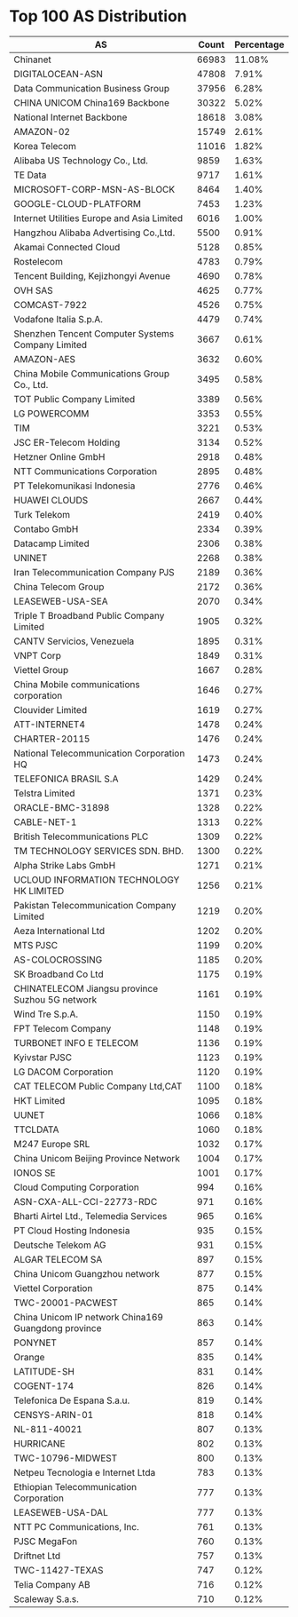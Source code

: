 # Top 100 AS Distribution
| AS | Count | Percentage |
|----|----|----|
| Chinanet | 66983 | 11.08% |
| DIGITALOCEAN-ASN | 47808 | 7.91% |
| Data Communication Business Group | 37956 | 6.28% |
| CHINA UNICOM China169 Backbone | 30322 | 5.02% |
| National Internet Backbone | 18618 | 3.08% |
| AMAZON-02 | 15749 | 2.61% |
| Korea Telecom | 11016 | 1.82% |
| Alibaba US Technology Co., Ltd. | 9859 | 1.63% |
| TE Data | 9717 | 1.61% |
| MICROSOFT-CORP-MSN-AS-BLOCK | 8464 | 1.40% |
| GOOGLE-CLOUD-PLATFORM | 7453 | 1.23% |
| Internet Utilities Europe and Asia Limited | 6016 | 1.00% |
| Hangzhou Alibaba Advertising Co.,Ltd. | 5500 | 0.91% |
| Akamai Connected Cloud | 5128 | 0.85% |
| Rostelecom | 4783 | 0.79% |
| Tencent Building, Kejizhongyi Avenue | 4690 | 0.78% |
| OVH SAS | 4625 | 0.77% |
| COMCAST-7922 | 4526 | 0.75% |
| Vodafone Italia S.p.A. | 4479 | 0.74% |
| Shenzhen Tencent Computer Systems Company Limited | 3667 | 0.61% |
| AMAZON-AES | 3632 | 0.60% |
| China Mobile Communications Group Co., Ltd. | 3495 | 0.58% |
| TOT Public Company Limited | 3389 | 0.56% |
| LG POWERCOMM | 3353 | 0.55% |
| TIM | 3221 | 0.53% |
| JSC ER-Telecom Holding | 3134 | 0.52% |
| Hetzner Online GmbH | 2918 | 0.48% |
| NTT Communications Corporation | 2895 | 0.48% |
| PT Telekomunikasi Indonesia | 2776 | 0.46% |
| HUAWEI CLOUDS | 2667 | 0.44% |
| Turk Telekom | 2419 | 0.40% |
| Contabo GmbH | 2334 | 0.39% |
| Datacamp Limited | 2306 | 0.38% |
| UNINET | 2268 | 0.38% |
| Iran Telecommunication Company PJS | 2189 | 0.36% |
| China Telecom Group | 2172 | 0.36% |
| LEASEWEB-USA-SEA | 2070 | 0.34% |
| Triple T Broadband Public Company Limited | 1905 | 0.32% |
| CANTV Servicios, Venezuela | 1895 | 0.31% |
| VNPT Corp | 1849 | 0.31% |
| Viettel Group | 1667 | 0.28% |
| China Mobile communications corporation | 1646 | 0.27% |
| Clouvider Limited | 1619 | 0.27% |
| ATT-INTERNET4 | 1478 | 0.24% |
| CHARTER-20115 | 1476 | 0.24% |
| National Telecommunication Corporation HQ | 1473 | 0.24% |
| TELEFONICA BRASIL S.A | 1429 | 0.24% |
| Telstra Limited | 1371 | 0.23% |
| ORACLE-BMC-31898 | 1328 | 0.22% |
| CABLE-NET-1 | 1313 | 0.22% |
| British Telecommunications PLC | 1309 | 0.22% |
| TM TECHNOLOGY SERVICES SDN. BHD. | 1300 | 0.22% |
| Alpha Strike Labs GmbH | 1271 | 0.21% |
| UCLOUD INFORMATION TECHNOLOGY HK LIMITED | 1256 | 0.21% |
| Pakistan Telecommunication Company Limited | 1219 | 0.20% |
| Aeza International Ltd | 1202 | 0.20% |
| MTS PJSC | 1199 | 0.20% |
| AS-COLOCROSSING | 1185 | 0.20% |
| SK Broadband Co Ltd | 1175 | 0.19% |
| CHINATELECOM Jiangsu province Suzhou 5G network | 1161 | 0.19% |
| Wind Tre S.p.A. | 1150 | 0.19% |
| FPT Telecom Company | 1148 | 0.19% |
| TURBONET INFO E TELECOM | 1136 | 0.19% |
| Kyivstar PJSC | 1123 | 0.19% |
| LG DACOM Corporation | 1120 | 0.19% |
| CAT TELECOM Public Company Ltd,CAT | 1100 | 0.18% |
| HKT Limited | 1095 | 0.18% |
| UUNET | 1066 | 0.18% |
| TTCLDATA | 1060 | 0.18% |
| M247 Europe SRL | 1032 | 0.17% |
| China Unicom Beijing Province Network | 1004 | 0.17% |
| IONOS SE | 1001 | 0.17% |
| Cloud Computing Corporation | 994 | 0.16% |
| ASN-CXA-ALL-CCI-22773-RDC | 971 | 0.16% |
| Bharti Airtel Ltd., Telemedia Services | 965 | 0.16% |
| PT Cloud Hosting Indonesia | 935 | 0.15% |
| Deutsche Telekom AG | 931 | 0.15% |
| ALGAR TELECOM SA | 897 | 0.15% |
| China Unicom Guangzhou network | 877 | 0.15% |
| Viettel Corporation | 875 | 0.14% |
| TWC-20001-PACWEST | 865 | 0.14% |
| China Unicom IP network China169 Guangdong province | 863 | 0.14% |
| PONYNET | 857 | 0.14% |
| Orange | 835 | 0.14% |
| LATITUDE-SH | 831 | 0.14% |
| COGENT-174 | 826 | 0.14% |
| Telefonica De Espana S.a.u. | 819 | 0.14% |
| CENSYS-ARIN-01 | 818 | 0.14% |
| NL-811-40021 | 807 | 0.13% |
| HURRICANE | 802 | 0.13% |
| TWC-10796-MIDWEST | 800 | 0.13% |
| Netpeu Tecnologia e Internet Ltda | 783 | 0.13% |
| Ethiopian Telecommunication Corporation | 777 | 0.13% |
| LEASEWEB-USA-DAL | 777 | 0.13% |
| NTT PC Communications, Inc. | 761 | 0.13% |
| PJSC MegaFon | 760 | 0.13% |
| Driftnet Ltd | 757 | 0.13% |
| TWC-11427-TEXAS | 747 | 0.12% |
| Telia Company AB | 716 | 0.12% |
| Scaleway S.a.s. | 710 | 0.12% |
